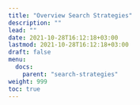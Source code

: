 ```yaml
---
title: "Overview Search Strategies"
description: ""
lead: ""
date: 2021-10-28T16:12:18+03:00
lastmod: 2021-10-28T16:12:18+03:00
draft: false
menu:
  docs:
    parent: "search-strategies"
weight: 999
toc: true
---
```

